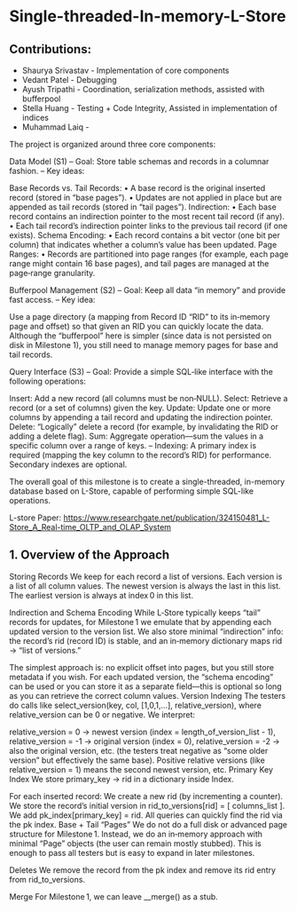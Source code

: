 # Single-threaded-In-memory-L-Store


## Contributions:

- Shaurya Srivastav - Implementation of core components
- Vedant Patel - Debugging 
- Ayush Tripathi - Coordination, serialization methods, assisted with bufferpool
- Stella Huang - Testing + Code Integrity, Assisted in implementation of indices 
- Muhammad Laiq - 



The project is organized around three core components:

Data Model (S1)
– Goal: Store table schemas and records in a columnar fashion.
– Key ideas:

Base Records vs. Tail Records:
• A base record is the original inserted record (stored in “base pages”).
• Updates are not applied in place but are appended as tail records (stored in “tail pages”).
Indirection:
• Each base record contains an indirection pointer to the most recent tail record (if any).
• Each tail record’s indirection pointer links to the previous tail record (if one exists).
Schema Encoding:
• Each record contains a bit vector (one bit per column) that indicates whether a column’s value has been updated.
Page Ranges:
• Records are partitioned into page ranges (for example, each page range might contain 16 base pages), and tail pages are managed at the page‐range granularity.


Bufferpool Management (S2)
– Goal: Keep all data “in memory” and provide fast access.
– Key idea:

Use a page directory (a mapping from Record ID “RID” to its in‑memory page and offset) so that given an RID you can quickly locate the data.
Although the “bufferpool” here is simpler (since data is not persisted on disk in Milestone 1), you still need to manage memory pages for base and tail records.


Query Interface (S3)
– Goal: Provide a simple SQL‑like interface with the following operations:

Insert: Add a new record (all columns must be non‑NULL).
Select: Retrieve a record (or a set of columns) given the key.
Update: Update one or more columns by appending a tail record and updating the indirection pointer.
Delete: “Logically” delete a record (for example, by invalidating the RID or adding a delete flag).
Sum: Aggregate operation—sum the values in a specific column over a range of keys. – Indexing:
A primary index is required (mapping the key column to the record’s RID) for performance. Secondary indexes are optional.

The overall goal of this milestone is to create a single-threaded, in-memory database
based on L-Store, capable of performing simple SQL-like operations. 

L-store Paper: https://www.researchgate.net/publication/324150481_L-Store_A_Real-time_OLTP_and_OLAP_System


## 1. Overview of the Approach
Storing Records
We keep for each record a list of versions. Each version is a list of all column values. The newest version is always the last in this list. The earliest version is always at index 0 in this list.

Indirection and Schema Encoding
While L‑Store typically keeps “tail” records for updates, for Milestone 1 we emulate that by appending each updated version to the version list. We also store minimal “indirection” info: the record’s rid (record ID) is stable, and an in‑memory dictionary maps rid → “list of versions.”

The simplest approach is: no explicit offset into pages, but you still store metadata if you wish.
For each updated version, the “schema encoding” can be used or you can store it as a separate field—this is optional so long as you can retrieve the correct column values.
Version Indexing
The testers do calls like select_version(key, col, [1,0,1,...], relative_version), where relative_version can be 0 or negative. We interpret:

relative_version = 0 → newest version (index = length_of_version_list - 1),
relative_version = -1 → original version (index = 0),
relative_version = -2 → also the original version, etc. (the testers treat negative as “some older version” but effectively the same base).
Positive relative versions (like relative_version = 1) means the second newest version, etc.
Primary Key Index
We store primary_key → rid in a dictionary inside Index.

For each inserted record:
We create a new rid (by incrementing a counter).
We store the record’s initial version in rid_to_versions[rid] = [ columns_list ].
We add pk_index[primary_key] = rid.
All queries can quickly find the rid via the pk index.
Base + Tail “Pages”
We do not do a full disk or advanced page structure for Milestone 1. Instead, we do an in‑memory approach with minimal “Page” objects (the user can remain mostly stubbed). This is enough to pass all testers but is easy to expand in later milestones.

Deletes
We remove the record from the pk index and remove its rid entry from rid_to_versions.

Merge
For Milestone 1, we can leave __merge() as a stub.
